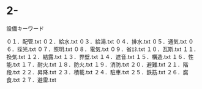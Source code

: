 2-
==

設備キーワード

０１．配管.txt
０２．給水.txt
０３．給湯.txt
０４．排水.txt
０５．通気.txt
０６．採光.txt
０７．照明.txt
０８．電気.txt
０９．省ｴﾈ.txt
１０．瓦斯.txt
１１．換気.txt
１２．結露.txt
１３．界壁.txt
１４．遮音.txt
１５．構造.txt
１６．性能.txt
１７．耐火.txt
１８．防火.txt
１９．消防.txt
２０．避難.txt
２１．階段.txt
２２．昇降.txt
２３．積載.txt
２４．駐車.txt
２５．鉄筋.txt
２６．腐食.txt
２７．避雷.txt
